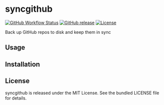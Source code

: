 syncgithub
=========

[![GitHub Workflow Status](https://img.shields.io/actions/github/workflow/status/akerl/syncgithub/build.yml?branch=main)](https://github.com/akerl/syncgithub/actions)
[![GitHub release](https://img.shields.io/github/release/akerl/syncgithub.svg)](https://github.com/akerl/syncgithub/releases)
[![License](https://img.shields.io/github/license/akerl/syncgithub)](https://github.com/akerl/syncgithub/blob/master/LICENSE)

Back up GitHub repos to disk and keep them in sync

## Usage

## Installation

## License

syncgithub is released under the MIT License. See the bundled LICENSE file for details.
